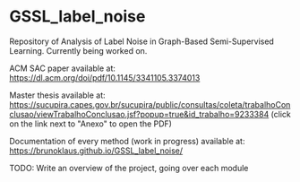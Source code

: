 # GSSL_label_noise
Repository of Analysis of Label Noise in Graph-Based Semi-Supervised Learning.
Currently being worked on.

ACM SAC paper available at:
https://dl.acm.org/doi/pdf/10.1145/3341105.3374013

Master thesis available at:
https://sucupira.capes.gov.br/sucupira/public/consultas/coleta/trabalhoConclusao/viewTrabalhoConclusao.jsf?popup=true&id_trabalho=9233384 (click on the link next to "Anexo" to open the PDF)

Documentation of every method (work in progress) available at:
https://brunoklaus.github.io/GSSL_label_noise/


TODO: Write an overview of the project, going over each module
